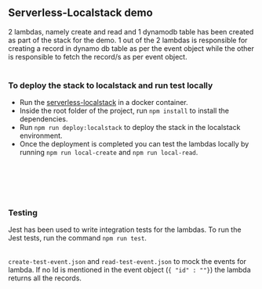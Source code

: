 ## Serverless-Localstack demo
2 lambdas, namely create and read and 1 dynamodb table has been created as part of the stack for the demo. 1 out of the 2 lambdas is responsible for creating a record in dynamo db table as per the event object while the other is responsible to fetch the record/s as per event object. <br><br>

### To deploy the stack to localstack and run test locally

- Run the [serverless-localstack](https://github.com/localstack/serverless-localstack) in a docker container.
- Inside the root folder of the project, run ```npm install``` to install the dependencies.
- Run ```npm run deploy:localstack``` to deploy the stack in the localstack environment.
- Once the deployment is completed you can test the lambdas locally by running ```npm run local-create``` and ```npm run local-read```.

<br><br><br><br>

### Testing
Jest has been used to write integration tests for the lambdas. To run the Jest tests, run the command ```npm run test```. <br><br>

```create-test-event.json``` and ```read-test-event.json``` to mock the events for lambda. If no Id is mentioned in the event object (``{ "id" : ""}``) the lambda returns all the records.


